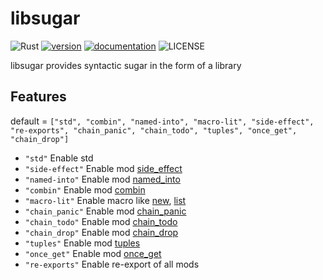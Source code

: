 # libsugar
![Rust](https://github.com/libsugar/sugar.rs/workflows/Rust/badge.svg)
[![version](https://img.shields.io/crates/v/libsugar)](https://crates.io/crates/libsugar)
[![documentation](https://docs.rs/libsugar/badge.svg)](https://docs.rs/libsugar)
![LICENSE](https://img.shields.io/crates/l/libsugar)

libsugar provides syntactic sugar in the form of a library  

## Features

default = `["std", "combin", "named-into", "macro-lit", "side-effect", "re-exports", "chain_panic", "chain_todo", "tuples", "once_get", "chain_drop"]`  

- `"std"` Enable std  
- `"side-effect"` Enable mod [side_effect](https://docs.rs/libsugar/2.4.0/libsugar/side_effect/index.html)  
- `"named-into"` Enable mod [named_into](https://docs.rs/libsugar/2.4.0/libsugar/named_into/index.html)  
- `"combin"` Enable mod [combin](https://docs.rs/libsugar/2.4.0/libsugar/combin/index.html)  
- `"macro-lit"` Enable macro like [new](https://docs.rs/libsugar/2.4.0/libsugar/macro.new.html), [list](https://docs.rs/libsugar/2.4.0/libsugar/macro.list.html)  
- `"chain_panic"` Enable mod [chain_panic](https://docs.rs/libsugar/2.4.0/libsugar/chain_panic/index.html)
- `"chain_todo"` Enable mod [chain_todo](https://docs.rs/libsugar/2.4.0/libsugar/chain_todo/index.html)
- `"chain_drop"` Enable mod [chain_drop](https://docs.rs/libsugar/2.4.0/libsugar/chain_drop/index.html)
- `"tuples"` Enable mod [tuples](https://docs.rs/libsugar/2.4.0/libsugar/tuples/index.html)  
- `"once_get"` Enable mod [once_get](https://docs.rs/libsugar/2.4.0/libsugar/once_get/index.html)  
- `"re-exports"` Enable re-export of all mods
